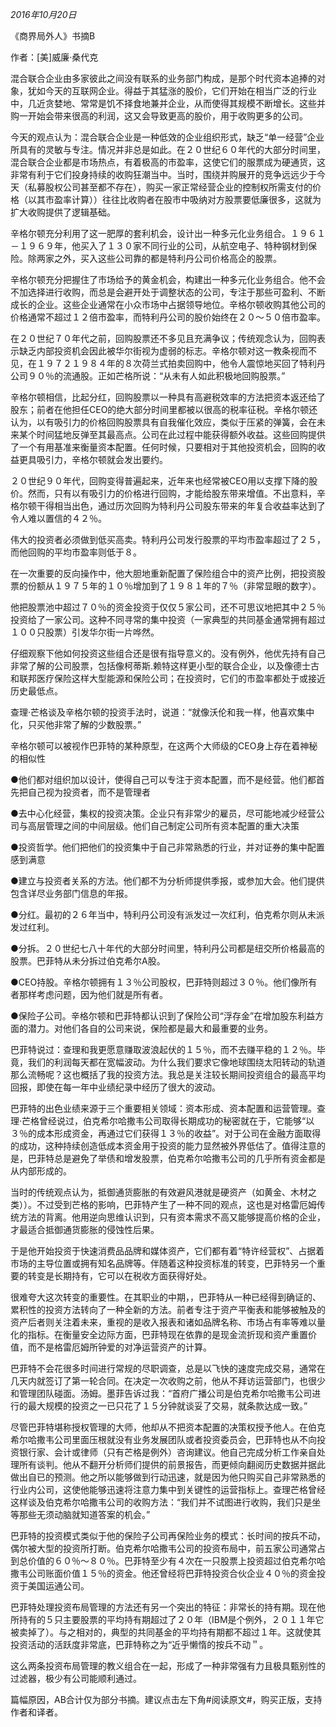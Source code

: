 _2016年10月20日_

《商界局外人》书摘B

作者：\[美\]威廉·桑代克

混合联合企业由多家彼此之间没有联系的业务部门构成，是那个时代资本追捧的对象，犹如今天的互联网企业。得益于其猛涨的股价，它们开始在相当广泛的行业中，几近贪婪地、常常是饥不择食地兼并企业，从而使得其规模不断增长。这些并购一开始会带来很高的利润，这又会导致更高的股价，用于收购更多的公司。  

今天的观点认为：混合联合企业是一种低效的企业组织形式，缺乏“单一经营”企业所具有的灵敏与专注。情况并非总是如此。在２０世纪６０年代的大部分时间里，混合联合企业都是市场热点，有着极高的市盈率，这使它们的服票成为硬通货，这非常有利于它们投身持续的收购狂潮当中。当时，围绕并购展开的竞争远远少于今天（私募股权公司甚至都不存在），购买一家正常经营企业的控制权所需支付的价格（以其市盈率计算））往往比收购者在股市中吸纳对方股票要低廉很多，这就为扩大收购提供了逻辑基础。

辛格尔顿充分利用了这一肥厚的套利机会，设计出一种多元化业务组合。１９６１－１９６９年，他买入了１３０家不同行业的公司，从航空电子、特种钢材到保险。除两家之外，买入这些公司靠的都是特利丹公司价格高企的股票。

辛格尔顿充分把握住了市场给予的黄金机会，构建出一种多元化业务组合。他不会不加选择进行收购，而总是会避开处于调整状态的公司，专注于那些可盈利、不断成长的企业。这些企业通常在小众市场中占据领导地位。辛格尔顿收购其他公司的价格通常不超过１２倍市盈率，而特利丹公司的股价始终在２０～５０倍市盈率。

在２０世纪７０年代之前，回购股票还不多见且充满争议；传统观念认为，回购表示缺乏内部投资机会因此被华尔街视为虚弱的标志。辛格尔顿对这一教条视而不见，在１９７２１９８４年的８次荷兰式拍卖回购中，他令人震惊地买回了特利丹公司９０％的流通股。正如芒格所说：“从未有人如此积极地回购股票。” 

辛格尔顿相信，比起分红，回购股票以一种具有高避税效率的方法把资本返还给了股东；前者在他担任CEO的绝大部分时间里都被以很高的税率征税。辛格尔顿还认为，以有吸引力的价格回购股票具有自我催化效应，类似于压紧的弹簧，会在未来某个时间猛地反弹至其最高点。公司在此过程中能获得额外收益。这些回购提供了一个有用基准来衡量资本配置。任何时候，只要相对于其他投资机会，回购的收益更具吸引力，辛格尔顿就会发出要约。

２０世纪９０年代，回购变得普遍起来，近年来也经常被CEO用以支撑下降的股价。然而，只有以有吸引力的价格进行回购，才能给股东带来增值。不出意料，辛格尔顿干得相当出色，通过历次回购为特利丹公司股东带来的年复合收益率达到了令人难以置信的４２％。

伟大的投资者必须做到低买高卖。特利丹公司发行股票的平均市盈率超过了２５，而他回购的平均市盈率则低于８。

在一次重要的反向操作中，他大胆地重新配置了保险组合中的资产比例，把投资股票的份额从１９７５年的１０％增加到了１９８１年的７％（非常显眼的数字）。

他把股票池中超过７０％的资金投资于仅仅５家公司，还不可思议地把其中２５％投资给了一家公司。这种不同寻常的集中投资（一家典型的共同基金通常拥有超过１００只股票）引发华尔街一片哗然。

仔细观察下他如何投资这些组合还是很有指导意义的。没有例外，他优先持有自己非常了解的公司股票，包括像柯蒂斯.赖特这样更小型的联合企业，以及像德士古和联邦医疗保险这样大型能源和保险公司；在投资时，它们的市盈率都处于或接近历史最低点。

查理·芒格谈及辛格尔顿的投资手法时，说道：“就像沃伦和我一样，他喜欢集中化，只买他非常了解的少数股票。”

辛格尔顿可以被视作巴菲特的某种原型，在这两个大师级的CEO身上存在着神秘的相似性

●他们都对组织加以设计，使得自己可以专注于资本配置，而不是经营。他们都首先把自己视为投资者，而不是管理者

●去中心化经营，集权的投资决策。企业只有非常少的雇员，尽可能地减少经营公司与高层管理之间的中间层级。他们自己制定公司所有资本配置的重大决策

●投资哲学。他们把他们的投资集中于自己非常熟悉的行业，并对证券的集中配置感到满意

●建立与投资者关系的方法。他们都不为分析师提供季报，或参加大会。他们提供包含详尽业务部门信息的年报。

●分红。最初的２６年当中，特利丹公司没有派发过一次红利，伯克希尔则从未派发过红利。

●分拆。２０世纪七八十年代的大部分时间里，特利丹公司都是纽交所价格最高的股票。巴菲特从未分拆过伯克希尔A股。

●CEO持股。辛格尔顿拥有１３％公司股权，巴菲特则超过３０％。他们像所有者那样考虑问题，因为他们就是所有者。

●保险子公司。辛格尔顿和巴菲特都认识到了保险公司“浮存金”在增加股东利益方面的潜力。对他们各自的公司来说，保险都是最大和最重要的业务。

  

巴菲特说过：查理和我更愿意赚取波浪起伏的１５％，而不去赚平稳的１２％。毕竟，我们的利润每天都在宽幅波动。为什么我们要求它像地球围绕太阳转动的轨道那么流畅呢？这也概括了我的投资方法。我总是关注较长期间投资组合的最高平均回报，即使在每一年中业绩纪录中经历了很大的波动。

巴菲特的出色业绩来源于三个重要相关领域：资本形成、资本配置和运营管理。查理·芒格曾经说过，伯克希尔哈撒韦公司取得长期成功的秘密就在于，它能够“以３％的成本形成资金，再通过它们获得１３％的收益”。对于公司在金融方面取得的成功，这种持续创造低成本资金用于投资的能力显然被外界低估了。值得注意的是，巴菲特总是避免了举债和增发股票，伯克希尔哈撒韦公司的几乎所有资金都是从内部形成的。　

  

当时的传统观点认为，抵御通货膨胀的有效避风港就是硬资产（如黄金、木材之类））。不过受到芒格的影响，巴菲特产生了一种不同的观点，这也是对格雷厄姆传统方法的背离。他用逆向思维认识到，只有资本需求不高又能够提高价格的企业，才最适合抵御通货膨胀的侵蚀性后果。

于是他开始投资于快速消费品品牌和媒体资产，它们都有着“特许经营权”、占据着市场的主导位置或拥有知名品牌等。伴随着这种投资标准的转变，巴菲特另一个重要的转变是长期持有，它可以在税收方面获得好处。

很难夸大这次转变的重要性。在其职业的中期，，巴菲特从一种已经得到确证的、累积性的投资方法转向了一种全新的方法。前者专注于资产平衡表和能够被触及的资产后者则关注着未来，重视的是收入报表和诸如品牌名称、市场占有率等难以量化的指标。在衡量安全边际方面，巴菲特现在依靠的是现金流折现和资产重置价值，而不是格雷厄姆所钟爱的对净运营资产的计算。

巴菲特不会花很多时间进行常规的尽职调查，总是以飞快的速度完成交易，通常在几天内就签订了第一轮合同。在决定一次收购之前，他从不拜访运营部门，也很少和管理团队碰面。汤姆。墨菲告诉过我：“首府广播公司是伯克希尔哈撒韦公司进行的最大规模的投资之一已只花了１５分钟就谈妥了交易，就条款达成一致。”

尽管巴菲特堪称授权管理的大师，他却从不把资本配置的决策权授予他人。在伯克希尔哈撒韦公司里面压根就没有业务发展团队或者投资委员会，巴菲特也从不向投资银行家、会计或律师（只有芒格是例外）咨询建议。他自己完成分析工作亲自处理所有谈判。他从不翻开分析师们提供的前景报告，而更倾向翻阅历史数据并据此做出自已的预测。他之所以能够做到行动迅速，就是因为他只购买自己非常熟悉的行业内公司，这使他能够迅速将注意力集中到关键性的运营指标上。查理芒格曾经这样谈及伯克希尔哈撒韦公司的收购方法：“我们并不试图进行收购，我们只是坐等那些无须动脑就知道答案的机会。”

巴菲特的投资模式类似于他的保险子公司再保险业务的模式：长时间的按兵不动，偶尔被大型的投资所打断。伯克希尔哈撒韦公司的投资布局中，前五家公司通常占到总价值的６０％～８０％。巴菲特至少有４次在一只股票上投资超过伯克希尔哈撒韦公司账面价值１５％的资金。他还曾经将巴菲特投资合伙企业４０％的资金投资于美国运通公司。

巴菲特处理投资布局管理的方法还有另一个突出的特征：非常长的持有期。现在他所持有的５只主要股票的平均持有期超过了２０年（IBM是个例外，２０１１年它被卖掉了）。与之相对的，典型的共同基金的平均持有期都不超过１年。这就使其投资活动的活跃度非常底，巴菲特称之为“近乎懒惰的按兵不动＂。

这么两条投资布局管理的教义组合在一起，形成了一种非常强有力且极具甄别性的过滤器，极少有公司能顺利通过。

篇幅原因，AB合计仅为部分书摘。建议点击左下角#阅读原文#，购买正版，支持作者和译者。